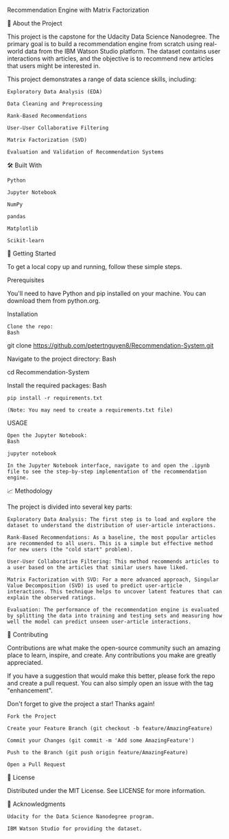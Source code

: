 Recommendation Engine with Matrix Factorization

📖 About the Project

This project is the capstone for the Udacity Data Science Nanodegree. The primary goal is to build a recommendation engine from scratch using real-world data from the IBM Watson Studio platform. The dataset contains user interactions with articles, and the objective is to recommend new articles that users might be interested in.

This project demonstrates a range of data science skills, including:

    Exploratory Data Analysis (EDA)

    Data Cleaning and Preprocessing

    Rank-Based Recommendations

    User-User Collaborative Filtering

    Matrix Factorization (SVD)

    Evaluation and Validation of Recommendation Systems

🛠️ Built With

    Python

    Jupyter Notebook

    NumPy

    pandas

    Matplotlib

    Scikit-learn

🚀 Getting Started

To get a local copy up and running, follow these simple steps.

Prerequisites

You'll need to have Python and pip installed on your machine. You can download them from python.org.

Installation

    Clone the repo:
    Bash

git clone https://github.com/petertnguyen8/Recommendation-System.git

Navigate to the project directory:
Bash

cd Recommendation-System

Install the required packages:
Bash

    pip install -r requirements.txt

    (Note: You may need to create a requirements.txt file)

USAGE

    Open the Jupyter Notebook:
    Bash

    jupyter notebook

    In the Jupyter Notebook interface, navigate to and open the .ipynb file to see the step-by-step implementation of the recommendation engine.

📈 Methodology

The project is divided into several key parts:

    Exploratory Data Analysis: The first step is to load and explore the dataset to understand the distribution of user-article interactions.

    Rank-Based Recommendations: As a baseline, the most popular articles are recommended to all users. This is a simple but effective method for new users (the "cold start" problem).

    User-User Collaborative Filtering: This method recommends articles to a user based on the articles that similar users have liked.

    Matrix Factorization with SVD: For a more advanced approach, Singular Value Decomposition (SVD) is used to predict user-article interactions. This technique helps to uncover latent features that can explain the observed ratings.

    Evaluation: The performance of the recommendation engine is evaluated by splitting the data into training and testing sets and measuring how well the model can predict unseen user-article interactions.

🤝 Contributing

Contributions are what make the open-source community such an amazing place to learn, inspire, and create. Any contributions you make are greatly appreciated.

If you have a suggestion that would make this better, please fork the repo and create a pull request. You can also simply open an issue with the tag "enhancement".

Don't forget to give the project a star! Thanks again!

    Fork the Project

    Create your Feature Branch (git checkout -b feature/AmazingFeature)

    Commit your Changes (git commit -m 'Add some AmazingFeature')

    Push to the Branch (git push origin feature/AmazingFeature)

    Open a Pull Request

📜 License

Distributed under the MIT License. See LICENSE for more information.

🙏 Acknowledgments

    Udacity for the Data Science Nanodegree program.

    IBM Watson Studio for providing the dataset.
